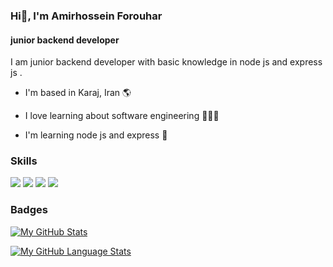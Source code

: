 ### Hi👋, I'm Amirhossein Forouhar 

#### junior backend developer

I am junior backend developer  with basic knowledge in node js and express js .

- I'm based in Karaj, Iran 🌎

- I love learning about software  engineering 👨🏻‍💻

- I'm learning node js and express 🧠

### Skills 
![](https://img.shields.io/badge/JavaScript-F7DF1E?style=for-the-badge&logo=javascript&logoColor=black)
![](https://img.shields.io/badge/Node.js-43853D?style=for-the-badge&logo=node.js&logoColor=white)
![](https://img.shields.io/badge/Express.js-404D59?style=for-the-badge)
![](https://img.shields.io/badge/MongoDB-4EA94B?style=for-the-badge&logo=mongodb&logoColor=white)

### Badges

[![My GitHub Stats](https://github-readme-stats.vercel.app/api/?username=amirhosseinforouhar&count_private=true&theme=tokyonight&showicons=true)]()

[![My GitHub Language Stats](https://github-readme-stats.vercel.app/api/top-langs/?username=amirhosseinforouhar&langs_count=5&theme=tokyonight)]()
